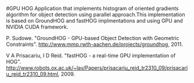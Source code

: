 #GPU HOG
Application that implements histogram of oriented gradients algorithm for object detection using parallel approach.This implementation is based on GroundHOG and fastHOG implmentations and using GPU and NVIDIA CUDA framework.

P. Sudowe. "GroundHOG - GPU-based Object Detection with Geometric Constraints". http://www.mmp.rwth-aachen.de/projects/groundhog, 2011.

V A Prisacariu, I D Reid. "fastHOG - a real-time GPU implementation of HOG". http://www.robots.ox.ac.uk/~lav/Papers/prisacariu_reid_tr2310_09/prisacariu_reid_tr2310_09.html, 2009.  
